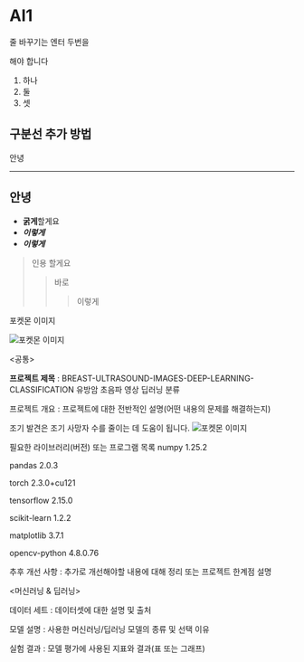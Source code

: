 # AI1

줄 바꾸기는
엔터 두번을 

해야 합니다
1. 하나
2. 둘
3. 셋

구분선 추가 방법 
---
안녕
***
안녕
---
+ **굵게**할게요
+ ___이렇게___
+ ***이렇게***

>인용 할게요
>>바로
>>>이렇게

포켓몬 이미지

![포켓몬 이미지](https://github.com/woogunny/BREAST-ULTRASOUND-IMAGES-DEEP-LEARNING-CLASSIFICATION-/blob/main/pocket.png)



<공통>

**프로젝트 제목** : BREAST-ULTRASOUND-IMAGES-DEEP-LEARNING-CLASSIFICATION 유방암 초음파 영상 딥러닝 분류 

프로젝트 개요 : 프로젝트에 대한 전반적인 설명(어떤 내용의 문제를 해결하는지)

조기 발견은 조기 사망자 수를 줄이는 데 도움이 됩니다. 
![포켓몬 이미지](https://github.com/woogunny/BREAST-ULTRASOUND-IMAGES-DEEP-LEARNING-CLASSIFICATION-/blob/main/example.png)


필요한 라이브러리(버전) 또는 프로그램 목록
numpy                            1.25.2


pandas                           2.0.3


torch                            2.3.0+cu121


tensorflow                       2.15.0


scikit-learn                     1.2.2


matplotlib                       3.7.1


opencv-python                    4.8.0.76




추후 개선 사항 : 추가로 개선해야할 내용에 대해 정리 또는 프로젝트 한계점 설명

<머신러닝 & 딥러닝>

데이터 세트 : 데이터셋에 대한 설명 및 출처

모델 설명 : 사용한 머신러닝/딥러닝 모델의 종류 및 선택 이유

실험 결과 : 모델 평가에 사용된 지표와 결과(표 또는 그래프)


